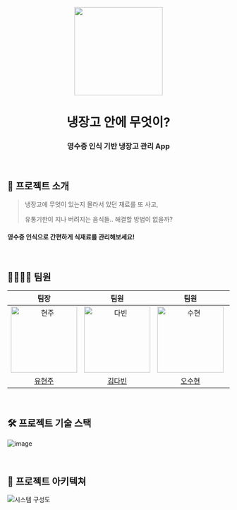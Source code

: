 <p align="middle" >
  <img width="200px;" src="https://user-images.githubusercontent.com/59650985/203713058-fcfe8495-493f-4b68-b941-aca4017ad81d.png"/>
</p>
<h1 align="middle">냉장고 안에 무엇이?</h1>
<h3 align="middle">영수증 인식 기반 냉장고 관리 App</h3>

<br/>


## 📑 프로젝트 소개
> 냉장고에 무엇이 있는지 몰라서 있던 재료를 또 사고,
> 
> 유통기한이 지나 버려지는 음식들.. 해결할 방법이 없을까?

#### 영수증 인식으로 간편하게 식재료를 관리해보세요!

<br/>

## 👨‍👨‍👧‍👧 팀원

|                                     팀장                                      |                                         팀원                                         |                                         팀원                                         |                                          팀원                                           |
| :--------------------------------------------------------------------------------------: | :--------------------------------------------------------------------------------------: | :--------------------------------------------------------------------------------------: | :---------------------------------------------------------------------------------------: |
| <img src="https://avatars.githubusercontent.com/u/59650985?v=4" width=150px alt="현주"/> | <img src="https://avatars.githubusercontent.com/u/76606378?v=4" width=150px alt="다빈"/> | <img src="https://avatars.githubusercontent.com/u/44641501?v=4" width=150px alt="수현"/> | <img src="https://avatars.githubusercontent.com/u/78182200?v=4" width=150px alt="다함"/> |
|                          [유현주](https://github.com/yoohyunju)                          |                           [김다빈](https://github.com/Da-bin-kim)                           |                          [오수현](https://github.com/dhtngus4921)                           |                           [원다함](https://github.com/DahamWeon)                            |                          

<br/>

## 🛠️ 프로젝트 기술 스택
![image](https://user-images.githubusercontent.com/59650985/203712838-6293b51e-bea1-458c-ac23-f49195d57b5e.png)


<br/>


## 📜 프로젝트 아키텍쳐
![시스템 구성도](https://user-images.githubusercontent.com/59650985/203712745-eb5e048b-ec58-47af-925a-47d630b30225.png)

<br/>


